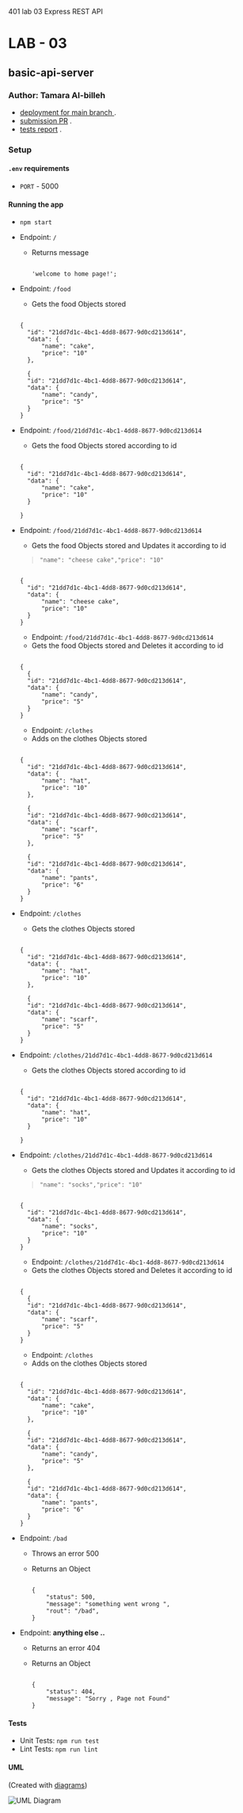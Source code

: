 401 lab 03 Express REST API
# LAB - 03
## basic-api-server
### Author: Tamara Al-billeh

* [deployment for main branch ](https://tamara-basic-api-server.herokuapp.com/) .
* [submission PR](https://github.com/tamaraalbilleh/basic-api-server/pulls) .
* [tests report](https://github.com/tamaraalbilleh/basic-api-server/actions) .
 
### Setup

#### `.env` requirements

- `PORT` - 5000

#### Running the app

- `npm start`
- Endpoint: `/`
  - Returns message

    ```

    'welcome to home page!';

    ```
- Endpoint: `/food`
  - Gets the food Objects stored

  ```

  {
    "id": "21dd7d1c-4bc1-4dd8-8677-9d0cd213d614",
    "data": {
        "name": "cake",
        "price": "10"
    },

    {
    "id": "21dd7d1c-4bc1-4dd8-8677-9d0cd213d614",
    "data": {
        "name": "candy",
        "price": "5"
    }
  }

  ```
- Endpoint: `/food/21dd7d1c-4bc1-4dd8-8677-9d0cd213d614`
  - Gets the food Objects stored according to id

  ```

  {
    "id": "21dd7d1c-4bc1-4dd8-8677-9d0cd213d614",
    "data": {
        "name": "cake",
        "price": "10"
    }

  }
  
  ```
- Endpoint: `/food/21dd7d1c-4bc1-4dd8-8677-9d0cd213d614`
  - Gets the food Objects stored and Updates it according to id
  > ```"name": "cheese cake","price": "10"  ```
  
  

  ```

  {
    "id": "21dd7d1c-4bc1-4dd8-8677-9d0cd213d614",
    "data": {
        "name": "cheese cake",
        "price": "10"
    }
  }

  ```
  - Endpoint: `/food/21dd7d1c-4bc1-4dd8-8677-9d0cd213d614`
  - Gets the food Objects stored and Deletes it according to id

  ```

  {
    {
    "id": "21dd7d1c-4bc1-4dd8-8677-9d0cd213d614",
    "data": {
        "name": "candy",
        "price": "5"
    }
  }

  ```
  - Endpoint: `/clothes`
  - Adds on the clothes Objects stored 

  ```

  {
    "id": "21dd7d1c-4bc1-4dd8-8677-9d0cd213d614",
    "data": {
        "name": "hat",
        "price": "10"
    },

    {
    "id": "21dd7d1c-4bc1-4dd8-8677-9d0cd213d614",
    "data": {
        "name": "scarf",
        "price": "5"
    },

    {
    "id": "21dd7d1c-4bc1-4dd8-8677-9d0cd213d614",
    "data": {
        "name": "pants",
        "price": "6"
    }
  }

  ```
- Endpoint: `/clothes`
  - Gets the clothes Objects stored

  ```

  {
    "id": "21dd7d1c-4bc1-4dd8-8677-9d0cd213d614",
    "data": {
        "name": "hat",
        "price": "10"
    },

    {
    "id": "21dd7d1c-4bc1-4dd8-8677-9d0cd213d614",
    "data": {
        "name": "scarf",
        "price": "5"
    }
  }

  ```
- Endpoint: `/clothes/21dd7d1c-4bc1-4dd8-8677-9d0cd213d614`
  - Gets the clothes Objects stored according to id

  ```

  {
    "id": "21dd7d1c-4bc1-4dd8-8677-9d0cd213d614",
    "data": {
        "name": "hat",
        "price": "10"
    }

  }
  
  ```
- Endpoint: `/clothes/21dd7d1c-4bc1-4dd8-8677-9d0cd213d614`
  - Gets the clothes Objects stored and Updates it according to id
  > ```"name": "socks","price": "10"  ```
  
  

  ```

  {
    "id": "21dd7d1c-4bc1-4dd8-8677-9d0cd213d614",
    "data": {
        "name": "socks",
        "price": "10"
    }
  }

  ```
  - Endpoint: `/clothes/21dd7d1c-4bc1-4dd8-8677-9d0cd213d614`
  - Gets the clothes Objects stored and Deletes it according to id

  ```

  {
    {
    "id": "21dd7d1c-4bc1-4dd8-8677-9d0cd213d614",
    "data": {
        "name": "scarf",
        "price": "5"
    }
  }

  ```
  - Endpoint: `/clothes`
  - Adds on the clothes Objects stored 

  ```

  {
    "id": "21dd7d1c-4bc1-4dd8-8677-9d0cd213d614",
    "data": {
        "name": "cake",
        "price": "10"
    },

    {
    "id": "21dd7d1c-4bc1-4dd8-8677-9d0cd213d614",
    "data": {
        "name": "candy",
        "price": "5"
    },

    {
    "id": "21dd7d1c-4bc1-4dd8-8677-9d0cd213d614",
    "data": {
        "name": "pants",
        "price": "6"
    }
  }

  ```
- Endpoint: `/bad`
  - Throws an error 500
  - Returns an Object

    ```

    {
        "status": 500,
        "message": "something went wrong ",
        "rout": "/bad",
    }

    ```
- Endpoint: **anything else ..**
  - Returns an error 404
  - Returns an Object

    ```

    {
        "status": 404,
        "message": "Sorry , Page not Found"
    }

    ```
#### Tests

- Unit Tests: `npm run test`
- Lint Tests: `npm run lint`

#### UML

(Created with [diagrams](https://app.diagrams.net/))

![UML Diagram](./assets/uml.png)